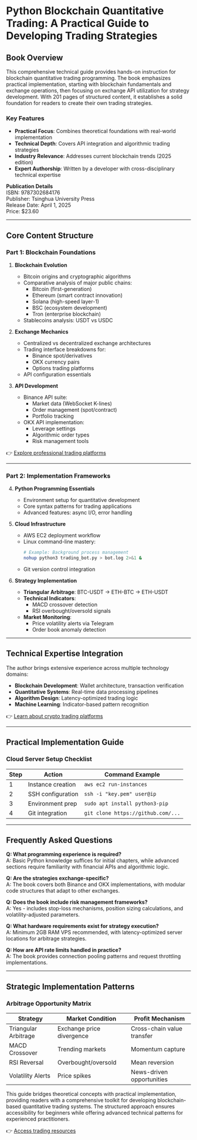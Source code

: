 # Python Blockchain Quantitative Trading: A Practical Guide to Developing Trading Strategies

## Book Overview

This comprehensive technical guide provides hands-on instruction for blockchain quantitative trading programming. The book emphasizes practical implementation, starting with blockchain fundamentals and exchange operations, then focusing on exchange API utilization for strategy development. With 201 pages of structured content, it establishes a solid foundation for readers to create their own trading strategies.

### Key Features
- **Practical Focus**: Combines theoretical foundations with real-world implementation
- **Technical Depth**: Covers API integration and algorithmic trading strategies
- **Industry Relevance**: Addresses current blockchain trends (2025 edition)
- **Expert Authorship**: Written by a developer with cross-disciplinary technical expertise

**Publication Details**  
ISBN: 9787302684176  
Publisher: Tsinghua University Press  
Release Date: April 1, 2025  
Price: $23.60

---

## Core Content Structure

### Part 1: Blockchain Foundations
1. **Blockchain Evolution**
   - Bitcoin origins and cryptographic algorithms
   - Comparative analysis of major public chains:
     - Bitcoin (first-generation)
     - Ethereum (smart contract innovation)
     - Solana (high-speed layer-1)
     - BSC (ecosystem development)
     - Tron (enterprise blockchain)
   - Stablecoins analysis: USDT vs USDC

2. **Exchange Mechanics**
   - Centralized vs decentralized exchange architectures
   - Trading interface breakdowns for:
     - Binance spot/derivatives
     - OKX currency pairs
     - Options trading platforms
   - API configuration essentials

3. **API Development**
   - Binance API suite:
     - Market data (WebSocket K-lines)
     - Order management (spot/contract)
     - Portfolio tracking
   - OKX API implementation:
     - Leverage settings
     - Algorithmic order types
     - Risk management tools

👉 [Explore professional trading platforms](https://bit.ly/okx-bonus)

---

### Part 2: Implementation Frameworks

4. **Python Programming Essentials**
   - Environment setup for quantitative development
   - Core syntax patterns for trading applications
   - Advanced features: async I/O, error handling

5. **Cloud Infrastructure**
   - AWS EC2 deployment workflow
   - Linux command-line mastery:
     ```bash
     # Example: Background process management
     nohup python3 trading_bot.py > bot.log 2>&1 &
     ```
   - Git version control integration

6. **Strategy Implementation**
   - **Triangular Arbitrage**: BTC-USDT → ETH-BTC → ETH-USDT
   - **Technical Indicators**: 
     - MACD crossover detection
     - RSI overbought/oversold signals
   - **Market Monitoring**: 
     - Price volatility alerts via Telegram
     - Order book anomaly detection

---

## Technical Expertise Integration

The author brings extensive experience across multiple technology domains:
- **Blockchain Development**: Wallet architecture, transaction verification
- **Quantitative Systems**: Real-time data processing pipelines
- **Algorithm Design**: Latency-optimized trading logic
- **Machine Learning**: Indicator-based pattern recognition

👉 [Learn about crypto trading platforms](https://bit.ly/okx-bonus)

---

## Practical Implementation Guide

### Cloud Server Setup Checklist
| Step | Action | Command Example |
|------|--------|-----------------|
| 1 | Instance creation | `aws ec2 run-instances` |
| 2 | SSH configuration | `ssh -i "key.pem" user@ip` |
| 3 | Environment prep | `sudo apt install python3-pip` |
| 4 | Git integration | `git clone https://github.com/...` |

---

## Frequently Asked Questions

**Q: What programming experience is required?**  
A: Basic Python knowledge suffices for initial chapters, while advanced sections require familiarity with financial APIs and algorithmic logic.

**Q: Are the strategies exchange-specific?**  
A: The book covers both Binance and OKX implementations, with modular code structures that adapt to other exchanges.

**Q: Does the book include risk management frameworks?**  
A: Yes - includes stop-loss mechanisms, position sizing calculations, and volatility-adjusted parameters.

**Q: What hardware requirements exist for strategy execution?**  
A: Minimum 2GB RAM VPS recommended, with latency-optimized server locations for arbitrage strategies.

**Q: How are API rate limits handled in practice?**  
A: The book provides connection pooling patterns and request throttling implementations.

---

## Strategic Implementation Patterns

### Arbitrage Opportunity Matrix
| Strategy | Market Condition | Profit Mechanism |
|---------|------------------|------------------|
| Triangular Arbitrage | Exchange price divergence | Cross-chain value transfer |
| MACD Crossover | Trending markets | Momentum capture |
| RSI Reversal | Overbought/oversold | Mean reversion |
| Volatility Alerts | Price spikes | News-driven opportunities |

This guide bridges theoretical concepts with practical implementation, providing readers with a comprehensive toolkit for developing blockchain-based quantitative trading systems. The structured approach ensures accessibility for beginners while offering advanced technical patterns for experienced practitioners.

👉 [Access trading resources](https://bit.ly/okx-bonus)